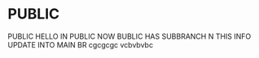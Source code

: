 # PUBLIC
PUBLIC
HELLO IN PUBLIC 
NOW BUBLIC HAS SUBBRANCH N THIS INFO UPDATE INTO MAIN BR
cgcgcgc
vcbvbvbc
